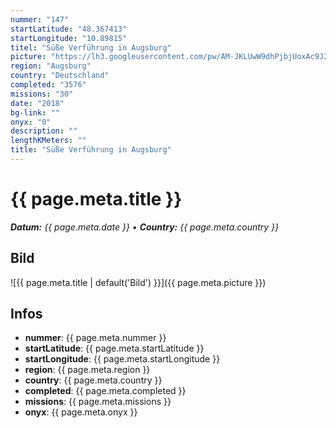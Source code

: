 ```yaml
---
nummer: "147"
startLatitude: "48.367413"
startLongitude: "10.89815"
titel: "Süße Verführung in Augsburg"
picture: "https://lh3.googleusercontent.com/pw/AM-JKLUwW9dhPjbjUoxAc9J2PZAhDcDc1qXFEdgNFLWs7AOGQTl-vNrkq5x5wpa1rmjKqdA7qjuvYo-SSsylwmUs8omJ41nha_0usUVnsT1g2p6Al7JojAdt4syaBvpcmIUm6j73K4fmCuaiBecNR06q0kxk3g=w1080-h759-no?authuser=0"
region: "Augsburg"
country: "Deutschland"
completed: "3576"
missions: "30"
date: "2018"
bg-link: ""
onyx: "0"
description: ""
lengthKMeters: ""
title: "Süße Verführung in Augsburg"
---
```


# {{ page.meta.title }}
_**Datum:** {{ page.meta.date }} • **Country:** {{ page.meta.country }}_

## Bild
![{{ page.meta.title | default('Bild') }}]({{ page.meta.picture }})

## Infos
- **nummer**: {{ page.meta.nummer }}
- **startLatitude**: {{ page.meta.startLatitude }}
- **startLongitude**: {{ page.meta.startLongitude }}
- **region**: {{ page.meta.region }}
- **country**: {{ page.meta.country }}
- **completed**: {{ page.meta.completed }}
- **missions**: {{ page.meta.missions }}
- **onyx**: {{ page.meta.onyx }}

